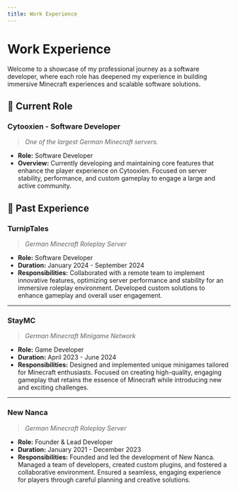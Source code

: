 ```yaml
---
title: Work Experience
---
```


# Work Experience

Welcome to a showcase of my professional journey as a software developer, where each role has deepened my experience in building immersive Minecraft experiences and scalable software solutions.

## 🚀 Current Role

### Cytooxien - Software Developer
> *One of the largest German Minecraft servers.*

- **Role:** Software Developer
- **Overview:** Currently developing and maintaining core features that enhance the player experience on Cytooxien. Focused on server stability, performance, and custom gameplay to engage a large and active community.

## 💼 Past Experience

### TurnipTales
> *German Minecraft Roleplay Server*

- **Role:** Software Developer
- **Duration:** January 2024 - September 2024
- **Responsibilities:** Collaborated with a remote team to implement innovative features, optimizing server performance and stability for an immersive roleplay environment. Developed custom solutions to enhance gameplay and overall user engagement.

---

### StayMC
> *German Minecraft Minigame Network*

- **Role:** Game Developer
- **Duration:** April 2023 - June 2024
- **Responsibilities:** Designed and implemented unique minigames tailored for Minecraft enthusiasts. Focused on creating high-quality, engaging gameplay that retains the essence of Minecraft while introducing new and exciting challenges.

---

### New Nanca
> *German Minecraft Roleplay Server*

- **Role:** Founder & Lead Developer
- **Duration:** January 2021 - December 2023
- **Responsibilities:** Founded and led the development of New Nanca. Managed a team of developers, created custom plugins, and fostered a collaborative environment. Ensured a seamless, engaging experience for players through careful planning and creative solutions.
